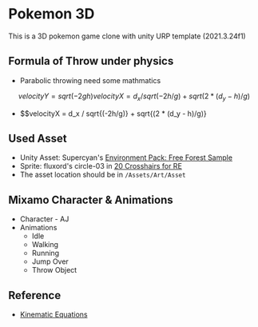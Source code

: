 # Pokemon 3D

This is a 3D pokemon game clone with unity URP template (2021.3.24f1)

## Formula of Throw under physics 
* Parabolic throwing need some mathmatics
```math
velocityY = sqrt{(-2gh)}
velocityX = d_x / sqrt{(-2h/g)} + sqrt{(2 * (d_y - h)/g)}
```  

* $$velocityX = d_x / sqrt{(-2h/g)} + sqrt{(2 * (d_y - h)/g)}

## Used Asset
* Unity Asset: Supercyan's [Environment Pack: Free Forest Sample](https://assetstore.unity.com/packages/3d/vegetation/environment-pack-free-forest-sample-168396)
* Sprite: fluxord's circle-03 in [20 Crosshairs for RE](https://opengameart.org/content/20-crosshairs-for-re)
* The asset location should be in `/Assets/Art/Asset`

## Mixamo Character & Animations
* Character - AJ
* Animations
  * Idle
  * Walking
  * Running
  * Jump Over
  * Throw Object

## Reference
* [Kinematic Equations](https://youtu.be/v1V3T5BPd7E)